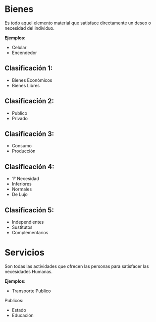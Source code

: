 # Bienes
Es todo aquel elemento material que satisface directamente un deseo o necesidad del individuo.

**Ejemplos:**
- Celular
- Encendedor
## Clasificación 1:
- Bienes Económicos
- Bienes Libres
## Clasificación 2:
- Publico
- Privado
## Clasificación 3:
- Consumo
- Producción
## Clasificación 4:
- 1° Necesidad
- Inferiores
- Normales
- De Lujo
## Clasificación 5:
- Independientes
- Sustitutos
- Complementarios
# Servicios
Son todas las actividades que ofrecen las personas para satisfacer las necesidades Humanas.

**Ejemplos:**
- Transporte Publico

Publicos:
- Estado
- Educación